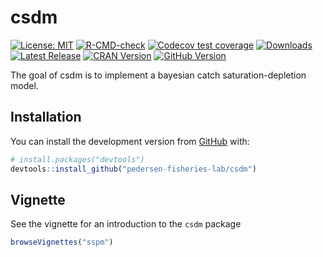 
<!-- README.md is generated from README.Rmd. Please edit that file -->

# csdm

<!-- badges: start -->

[![License:
MIT](https://img.shields.io/badge/License-MIT-yellow.svg)](https://opensource.org/licenses/MIT/)
[![R-CMD-check](https://github.com/pedersen-fisheries-lab/csdm/workflows/R-CMD-check/badge.svg)](https://github.com/pedersen-fisheries-lab/csdm/actions)
[![Codecov test
coverage](https://codecov.io/gh/pedersen-fisheries-lab/csdm/branch/main/graph/badge.svg)](https://app.codecov.io/gh/pedersen-fisheries-lab/csdm)
[![Downloads](https://cranlogs.r-pkg.org/badges/csdm?color=brightgreen)](https://CRAN.R-project.org/package=csdm/)
[![Latest
Release](https://img.shields.io/github/v/release/pedersen-fisheries-lab/csdm?label=Latest%20Release)](https://github.com/pedersen-fisheries-lab/csdm/releases/latest)
[![CRAN
Version](https://img.shields.io/cran/v/csdm?label=CRAN%20Version)](https://CRAN.R-project.org/package=csdm)
[![GitHub
Version](https://img.shields.io/github/r-package/v/pedersen-fisheries-lab/csdm?label=GitHub%20Version)](https://github.com/pedersen-fisheries-lab/csdm/blob/main/DESCRIPTION)
<!-- badges: end -->

<!-- badges: end -->

The goal of csdm is to implement a bayesian catch saturation-depletion
model.

## Installation

You can install the development version from
[GitHub](https://github.com/) with:

``` r
# install.packages("devtools")
devtools::install_github("pedersen-fisheries-lab/csdm")
```

## Vignette

See the vignette for an introduction to the `csdm` package

``` r
browseVignettes("sspm")
```
